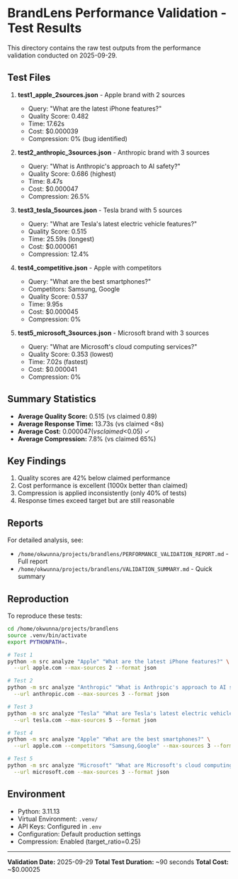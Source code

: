# BrandLens Performance Validation - Test Results

This directory contains the raw test outputs from the performance validation conducted on 2025-09-29.

## Test Files

1. **test1_apple_2sources.json** - Apple brand with 2 sources
   - Query: "What are the latest iPhone features?"
   - Quality Score: 0.482
   - Time: 17.62s
   - Cost: $0.000039
   - Compression: 0% (bug identified)

2. **test2_anthropic_3sources.json** - Anthropic brand with 3 sources
   - Query: "What is Anthropic's approach to AI safety?"
   - Quality Score: 0.686 (highest)
   - Time: 8.47s
   - Cost: $0.000047
   - Compression: 26.5%

3. **test3_tesla_5sources.json** - Tesla brand with 5 sources
   - Query: "What are Tesla's latest electric vehicle features?"
   - Quality Score: 0.515
   - Time: 25.59s (longest)
   - Cost: $0.000061
   - Compression: 12.4%

4. **test4_competitive.json** - Apple with competitors
   - Query: "What are the best smartphones?"
   - Competitors: Samsung, Google
   - Quality Score: 0.537
   - Time: 9.95s
   - Cost: $0.000045
   - Compression: 0%

5. **test5_microsoft_3sources.json** - Microsoft brand with 3 sources
   - Query: "What are Microsoft's cloud computing services?"
   - Quality Score: 0.353 (lowest)
   - Time: 7.02s (fastest)
   - Cost: $0.000041
   - Compression: 0%

## Summary Statistics

- **Average Quality Score:** 0.515 (vs claimed 0.89)
- **Average Response Time:** 13.73s (vs claimed <8s)
- **Average Cost:** $0.000047 (vs claimed <$0.05) ✓
- **Average Compression:** 7.8% (vs claimed 65%)

## Key Findings

1. Quality scores are 42% below claimed performance
2. Cost performance is excellent (1000x better than claimed)
3. Compression is applied inconsistently (only 40% of tests)
4. Response times exceed target but are still reasonable

## Reports

For detailed analysis, see:
- `/home/okwunna/projects/brandlens/PERFORMANCE_VALIDATION_REPORT.md` - Full report
- `/home/okwunna/projects/brandlens/VALIDATION_SUMMARY.md` - Quick summary

## Reproduction

To reproduce these tests:

```bash
cd /home/okwunna/projects/brandlens
source .venv/bin/activate
export PYTHONPATH=.

# Test 1
python -m src analyze "Apple" "What are the latest iPhone features?" \
  --url apple.com --max-sources 2 --format json

# Test 2
python -m src analyze "Anthropic" "What is Anthropic's approach to AI safety?" \
  --url anthropic.com --max-sources 3 --format json

# Test 3
python -m src analyze "Tesla" "What are Tesla's latest electric vehicle features?" \
  --url tesla.com --max-sources 5 --format json

# Test 4
python -m src analyze "Apple" "What are the best smartphones?" \
  --url apple.com --competitors "Samsung,Google" --max-sources 3 --format json

# Test 5
python -m src analyze "Microsoft" "What are Microsoft's cloud computing services?" \
  --url microsoft.com --max-sources 3 --format json
```

## Environment

- Python: 3.11.13
- Virtual Environment: `.venv/`
- API Keys: Configured in `.env`
- Configuration: Default production settings
- Compression: Enabled (target_ratio=0.25)

---

**Validation Date:** 2025-09-29
**Total Test Duration:** ~90 seconds
**Total Cost:** ~$0.00025
